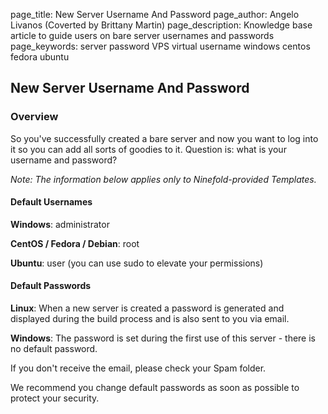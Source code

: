 page_title:       New Server Username And Password
page_author:      Angelo Livanos (Coverted by Brittany Martin)
page_description: Knowledge base article to guide users on bare server usernames and passwords
page_keywords:    server password VPS virtual username windows centos fedora ubuntu

## New Server Username And Password

### Overview

So you've successfully created a bare server and now you want to log into it so you can add all sorts of goodies to it. Question is: what is your username and password?

_Note: The information below applies only to Ninefold-provided Templates._

#### Default Usernames

__Windows__: administrator

__CentOS / Fedora / Debian__: root

__Ubuntu__: user (you can use sudo to elevate your permissions)

#### Default Passwords

__Linux__: When a new server is created a password is generated and displayed during the build process and is also sent to you via email. 

__Windows__:  The password is set during the first use of this server - there is no default password.

If you don't receive the email, please check your Spam folder. 

We recommend you change default passwords as soon as possible to protect your security.


